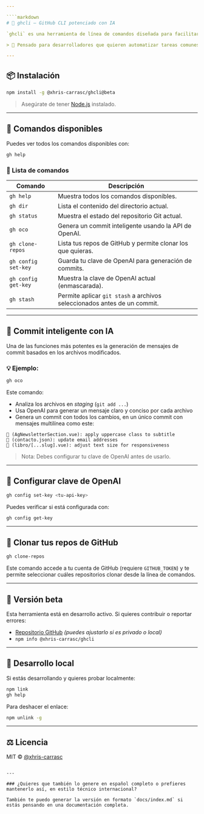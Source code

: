 ```yaml
---

````markdown
# 🧠 ghcli – GitHub CLI potenciado con IA

`ghcli` es una herramienta de línea de comandos diseñada para facilitar el trabajo con Git y GitHub, incluyendo generación automática de mensajes de *commit* usando OpenAI, clonación de repositorios, visualización del estado del repositorio y más.

> 🚀 Pensado para desarrolladores que quieren automatizar tareas comunes con un toque de inteligencia.

---
```


## 📦 Instalación

```bash
npm install -g @xhris-carrasc/ghcli@beta
````

> Asegúrate de tener [Node.js](https://nodejs.org/) instalado.

---

## 🧰 Comandos disponibles

Puedes ver todos los comandos disponibles con:

```bash
gh help
```

### 📘 Lista de comandos

| Comando             | Descripción                                                              |
| ------------------- | ------------------------------------------------------------------------ |
| `gh help`           | Muestra todos los comandos disponibles.                                  |
| `gh dir`            | Lista el contenido del directorio actual.                                |
| `gh status`         | Muestra el estado del repositorio Git actual.                            |
| `gh oco`            | Genera un commit inteligente usando la API de OpenAI.                    |
| `gh clone-repos`    | Lista tus repos de GitHub y permite clonar los que quieras.              |
| `gh config set-key` | Guarda tu clave de OpenAI para generación de commits.                    |
| `gh config get-key` | Muestra la clave de OpenAI actual (enmascarada).                         |
| `gh stash`          | Permite aplicar `git stash` a archivos seleccionados antes de un commit. |

---

## 🤖 Commit inteligente con IA

Una de las funciones más potentes es la generación de mensajes de commit basados en los archivos modificados.

### 💡 Ejemplo:

```bash
gh oco
```

Este comando:

* Analiza los archivos en *staging* (`git add ...`)
* Usa OpenAI para generar un mensaje claro y conciso por cada archivo
* Genera un commit con todos los cambios, en un único commit con mensajes multilínea como este:

```
💄 (AgNewsletterSection.vue): apply uppercase class to subtitle
🔧 (contacto.json): update email addresses
💄 (libro/[...slug].vue): adjust text size for responsiveness
```

> Nota: Debes configurar tu clave de OpenAI antes de usarlo.

---

## 🔐 Configurar clave de OpenAI

```bash
gh config set-key <tu-api-key>
```

Puedes verificar si está configurada con:

```bash
gh config get-key
```

---

## 📁 Clonar tus repos de GitHub

```bash
gh clone-repos
```

Este comando accede a tu cuenta de GitHub (requiere `GITHUB_TOKEN`) y te permite seleccionar cuáles repositorios clonar desde la línea de comandos.

---

## 🧪 Versión beta

Esta herramienta está en desarrollo activo. Si quieres contribuir o reportar errores:

* [Repositorio GitHub](https://github.com/xhris-carrasc/ghcli) *(puedes ajustarlo si es privado o local)*
* `npm info @xhris-carrasc/ghcli`

---

## 🧪 Desarrollo local

Si estás desarrollando y quieres probar localmente:

```bash
npm link
gh help
```

Para deshacer el enlace:

```bash
npm unlink -g
```

---

## ⚖️ Licencia

MIT © [@xhris-carrasc](https://github.com/xhris-carrasc)

```

---

### ¿Quieres que también lo genere en español completo o prefieres mantenerlo así, en estilo técnico internacional?

También te puedo generar la versión en formato `docs/index.md` si estás pensando en una documentación completa.
```
